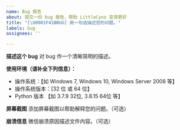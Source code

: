 ```yaml
---
name: Bug 报告
about: 提交一份 bug 报告，帮助 LittleCyno 变得更好
title: "[\U0001F41BBUG] 用一句话描述您的问题。"
labels: bug
assignees: ''

---
```


**描述这个 bug**
对 bug 作一个清晰简明的描述。

**使用环境（请补全下列信息）：**
- 操作系统：【如 Windows 7, Windows 10, Windows Server 2008 等】
- 操作系统版本：[32 位 或 64 位】
- Python 版本 【如 3.7.9 32位, 3.8.15 64位 等】

**屏幕截图**
添加屏幕截图以帮助解释您的问题。（可选）

**崩溃信息**
微信崩溃原因描述文件内容。（可选）
